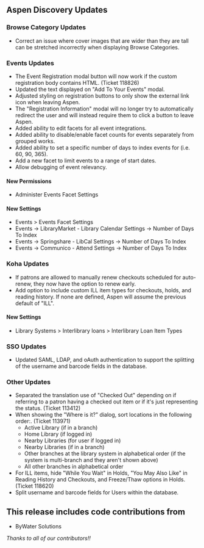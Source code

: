 ## Aspen Discovery Updates

### Browse Category Updates
- Correct an issue where cover images that are wider than they are tall can be stretched incorrectly when displaying Browse Categories.

### Events Updates
- The Event Registration modal button will now work if the custom registration body contains HTML. (Ticket 118826)
- Updated the text displayed on "Add To Your Events" modal.
- Adjusted styling on registration buttons to only show the external link icon when leaving Aspen.
- The "Registration Information" modal will no longer try to automatically redirect the user and will instead require them to click a button to leave Aspen.
- Added ability to edit facets for all event integrations.
- Added ability to disable/enable facet counts for events separately from grouped works.
- Added ability to set a specific number of days to index events for (i.e. 60, 90, 365).
- Add a new facet to limit events to a range of start dates.
- Allow debugging of event relevancy.

<div markdown="1" class="settings">

#### New Permissions
- Administer Events Facet Settings

#### New Settings
- Events > Events Facet Settings
- Events -> LibraryMarket - Library Calendar Settings -> Number of Days To Index
- Events -> Springshare - LibCal Settings -> Number of Days To Index
- Events -> Communico - Attend Settings -> Number of Days To Index
</div>


### Koha Updates
- If patrons are allowed to manually renew checkouts scheduled for auto-renew, they now have the option to renew early.
- Add option to include custom ILL item types for checkouts, holds, and reading history. If none are defined, Aspen will assume the previous default of "ILL".
<div markdown="1" class="settings">

#### New Settings
- Library Systems > Interlibrary loans > Interlibrary Loan Item Types
</div>

### SSO Updates
- Updated SAML, LDAP, and oAuth authentication to support the splitting of the username and barcode fields in the database.

### Other Updates
- Separated the translation use of "Checked Out" depending on if referring to a patron having a checked out item or if it's just representing the status. (Ticket 113412)
- When showing the "Where is it?" dialog, sort locations in the following order:. (Ticket 113971)
  - Active Library (if in a branch)
  - Home Library (if logged in)
  - Nearby Libraries (for user if logged in)
  - Nearby Libraries (if in a branch)
  - Other branches at the library system in alphabetical order (if the system is multi-branch and they aren't shown above)
  - All other branches in alphabetical order
- For ILL items, hide "While You Wait" in Holds, "You May Also Like" in Reading History and Checkouts, and Freeze/Thaw options in Holds. (Ticket 118620)
- Split username and barcode fields for Users within the database.

## This release includes code contributions from
- ByWater Solutions

_Thanks to all of our contributors!!_
